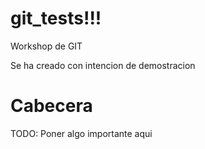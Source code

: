 git_tests!!!
=========

Workshop de GIT

Se ha creado con intencion de demostracion

Cabecera
=========

TODO: Poner algo importante aqui